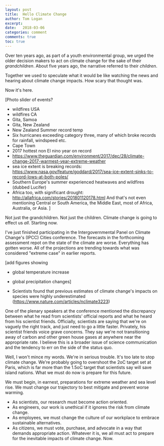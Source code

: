 ```yaml
---
layout: post
title:  Hello Climate Change
author: Tom Logan
excerpt:
date:   2018-03-06
categories: comment
comments: true
toc: true
---
```


Over ten years ago, as part of a youth environmental group, we urged the older decision makers to act on climate change for the sake of their *grandchildren*. About five years ago, the narrative referred to their *children*.

Together we used to speculate what it would be like watching the news and hearing about climate change impacts. How scary that thought was.

Now it's here.

[Photo slider of events?
* wildfires USA
* wildfires CA
* Gita, Samoa
* Gita, New Zealand
* New Zealand Summer record temp
* Six hurricanes exceeding category three, many of which broke records for rainfall, windspeed etc.
* Cape Town
* 2017 hottest non El nino year on record
* https://www.theguardian.com/environment/2017/dec/28/climate-change-2017-warmest-year-extreme-weather
* sea ice extent is breaking records: https://www.nasa.gov/feature/goddard/2017/sea-ice-extent-sinks-to-record-lows-at-both-poles/
* Southern Europe's summer experienced heatwaves and wildfires (dubbed Lucifer)
* Africa too, with significant drought: http://allafrica.com/stories/201801120178.html
And that's not even mentioning Central or South America, the Middle East, most of Africa, Australia, or Asia.
]

Not just the grandchildren. Not just the children. Climate change is going to effect us *all*. Starting now.

I've just finished participating in the Intergovernmental Panel on Climate Change's (IPCC) Cities conference. The forecasts in the forthcoming assessment repot on the state of the climate are worse. Everything has gotten worse. All of the projections are trending towards what was considered "extreme case" in earlier reports.

[add figures showing
* global temperature increase
* global precipitation changes]

* Scientists found that previous estimates of climate change's impacts on species were highly underestimated (https://www.nature.com/articles/nclimate3223)

One of the plenary speakers at the conference mentioned the discrepancy between what he read from scientists' official reports and what he heard from his scientist friends. Officially, scientists are saying that we're on vaguely the right track, and just need to go a little faster. Privately, his scientist friends voice grave concerns. They say we're not transitioning away of carbon and other green house gases at anywhere near the appropriate rate. I believe this is a broader issue of science communication and the tendency to err on the side of the status quo.

Well, I won't mince my words. We're in serious trouble. It's too late to stop climate change. We're probably going to overshoot the 2oC target set at Paris, which is far more than the 1.5oC target that scientists say will save island nations. What we must do now is prepare for this future.

We must begin, in earnest, preparations for extreme weather and sea level rise. We must change our trajectory to best mitigate and prevent worse warming.
* As scientists, our research must become action oriented.
* As engineers, our work is unethical if it ignores the risk from climate change.
* As employees, we must change the culture of our workplace to embrace sustainable alternatives.
* As citizens, we must vote, purchase, and advocate in a way that demands appropriate action.
Whatever it is, we all must act to prepare for the inevitable impacts of climate change. Now.
